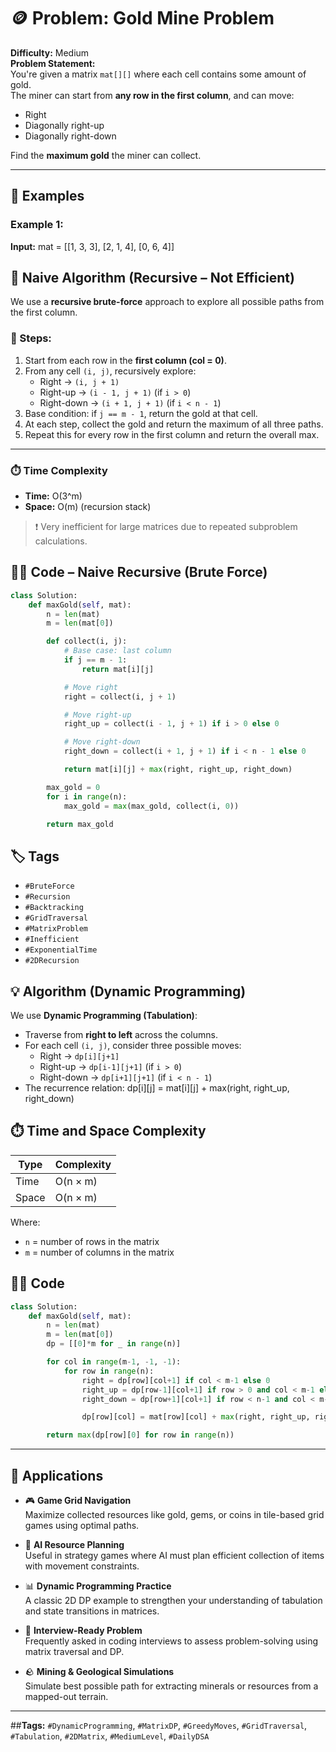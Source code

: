 # 🪙 Problem: Gold Mine Problem

**Difficulty:** Medium  
**Problem Statement:**  
You're given a matrix `mat[][]` where each cell contains some amount of gold.  
The miner can start from **any row in the first column**, and can move:
- Right
- Diagonally right-up
- Diagonally right-down

Find the **maximum gold** the miner can collect.

---

## 🔢 Examples

### Example 1:
**Input:**
mat = [[1, 3, 3], 
       [2, 1, 4], 
       [0, 6, 4]]

## 🐢 Naive Algorithm (Recursive – Not Efficient)

We use a **recursive brute-force** approach to explore all possible paths from the first column.

### 🧠 Steps:

1. Start from each row in the **first column (col = 0)**.
2. From any cell `(i, j)`, recursively explore:
   - Right → `(i, j + 1)`
   - Right-up → `(i - 1, j + 1)` (if `i > 0`)
   - Right-down → `(i + 1, j + 1)` (if `i < n - 1`)
3. Base condition: if `j == m - 1`, return the gold at that cell.
4. At each step, collect the gold and return the maximum of all three paths.
5. Repeat this for every row in the first column and return the overall max.

---

### ⏱️ Time Complexity

- **Time:** O(3^m)  
- **Space:** O(m) (recursion stack)

> ❗ Very inefficient for large matrices due to repeated subproblem calculations.

## 🧑‍💻 Code – Naive Recursive (Brute Force)

```python
class Solution:
    def maxGold(self, mat):
        n = len(mat)
        m = len(mat[0])

        def collect(i, j):
            # Base case: last column
            if j == m - 1:
                return mat[i][j]

            # Move right
            right = collect(i, j + 1)

            # Move right-up
            right_up = collect(i - 1, j + 1) if i > 0 else 0

            # Move right-down
            right_down = collect(i + 1, j + 1) if i < n - 1 else 0

            return mat[i][j] + max(right, right_up, right_down)

        max_gold = 0
        for i in range(n):
            max_gold = max(max_gold, collect(i, 0))

        return max_gold
```
## 🏷️ Tags

- `#BruteForce`
- `#Recursion`
- `#Backtracking`
- `#GridTraversal`
- `#MatrixProblem`
- `#Inefficient`
- `#ExponentialTime`
- `#2DRecursion`



       
## 💡 Algorithm (Dynamic Programming)

We use **Dynamic Programming (Tabulation)**:

- Traverse from **right to left** across the columns.
- For each cell `(i, j)`, consider three possible moves:
  - Right → `dp[i][j+1]`
  - Right-up → `dp[i-1][j+1]` (if `i > 0`)
  - Right-down → `dp[i+1][j+1]` (if `i < n - 1`)
- The recurrence relation:
  dp[i][j] = mat[i][j] + max(right, right_up, right_down)

## ⏱️ Time and Space Complexity

| Type      | Complexity |
|-----------|------------|
| Time      | O(n × m)   |
| Space     | O(n × m)   |

Where:
- `n` = number of rows in the matrix  
- `m` = number of columns in the matrix  


## 🧑‍💻 Code

```python
class Solution:
    def maxGold(self, mat):
        n = len(mat)
        m = len(mat[0])
        dp = [[0]*m for _ in range(n)]

        for col in range(m-1, -1, -1):
            for row in range(n):
                right = dp[row][col+1] if col < m-1 else 0
                right_up = dp[row-1][col+1] if row > 0 and col < m-1 else 0
                right_down = dp[row+1][col+1] if row < n-1 and col < m-1 else 0

                dp[row][col] = mat[row][col] + max(right, right_up, right_down)

        return max(dp[row][0] for row in range(n))
```
---
## 🚀 Applications

- 🎮 **Game Grid Navigation**  
  Maximize collected resources like gold, gems, or coins in tile-based grid games using optimal paths.

- 🤖 **AI Resource Planning**  
  Useful in strategy games where AI must plan efficient collection of items with movement constraints.

- 📊 **Dynamic Programming Practice**  
  A classic 2D DP example to strengthen your understanding of tabulation and state transitions in matrices.

- 🧠 **Interview-Ready Problem**  
  Frequently asked in coding interviews to assess problem-solving using matrix traversal and DP.

- 🪨 **Mining & Geological Simulations**  
  Simulate best possible path for extracting minerals or resources from a mapped-out terrain.
---

##**Tags:** `#DynamicProgramming`, `#MatrixDP`, `#GreedyMoves`, `#GridTraversal`, `#Tabulation`, `#2DMatrix`, `#MediumLevel`, `#DailyDSA`


